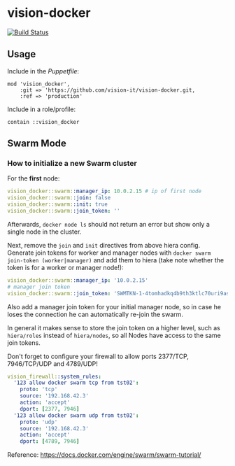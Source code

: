 # vision-docker

[![Build Status](https://travis-ci.org/vision-it/vision-docker.svg?branch=production)](https://travis-ci.org/vision-it/vision-docker)

## Usage

Include in the *Puppetfile*:

```
mod 'vision_docker',
    :git => 'https://github.com/vision-it/vision-docker.git,
    :ref => 'production'
```

Include in a role/profile:

```puppet
contain ::vision_docker
```

## Swarm Mode

### How to initialize a new Swarm cluster

For the **first** node:

```yaml
vision_docker::swarm::manager_ip: 10.0.2.15 # ip of first node
vision_docker::swarm::join: false
vision_docker::swarm::init: true
vision_docker::swarm::join_token: ''
```

Afterwards, `docker node ls` should not return an error but show only a single node in the cluster.

Next, remove the `join` and `init` directives from above hiera config.
Generate join tokens for worker and manager nodes with `docker swarm join-token (worker|manager)` and add them to hiera (take note whether the token is for a worker or manager node!):

```yaml
vision_docker::swarm::manager_ip: '10.0.2.15'
# manager join token
vision_docker::swarm::join_token: 'SWMTKN-1-4tomhadkq4b9th3ktlc70uri9asx60ajh32lzwijzhwhryspj1-171vp8ra2p00wgipnlnuz172v'
```

Also add a manager join token for your initial manager node, so in case he loses the connection he can automatically re-join the swarm.

In general it makes sense to store the join token on a higher level, such as `hiera/roles` instead of `hiera/nodes`, so all Nodes have access to the same join tokens.

Don't forget to configure your firewall to allow ports 2377/TCP, 7946/TCP/UDP and 4789/UDP!

```yaml
vision_firewall::system_rules:
  '123 allow docker swarm tcp from tst02':
    proto: 'tcp'
    source: '192.168.42.3'
    action: 'accept'
    dport: [2377, 7946]
  '123 allow docker swarm udp from tst02':
    proto: 'udp'
    source: '192.168.42.3'
    action: 'accept'
    dport: [4789, 7946]
```

Reference: https://docs.docker.com/engine/swarm/swarm-tutorial/
